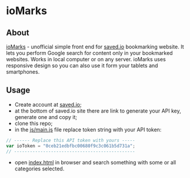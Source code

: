 # ioMarks
## About
[ioMarks](http://iomarks.vaskas.lt) - unofficial simple front end for [saved.io](http://saved.io) bookmarking website. It lets you perform Google search for content only in your bookmarked websites. Works in local computer or on any server. ioMarks uses responsive design so you can also use it form your tablets and smartphones.

## Usage
- Create account at [saved.io](http://saved.io);
- at the bottom of saved.io site there are link to generate your API key, generate one and copy it;
- clone this repo;
- in the [js/main.js](https://github.com/andrius-v/ioMarks/blob/master/js/main.js) file replace token string with your API token:
```javascript
// ------ Replace this API token with yours -----
var ioToken = "0ceb21edbfbc00680f9c3c061b5d731a";
// ----------------------------------------------
```
- open [index.html](https://github.com/andrius-v/ioMarks/blob/master/index.html) in browser and search something with some or all categories selected.
